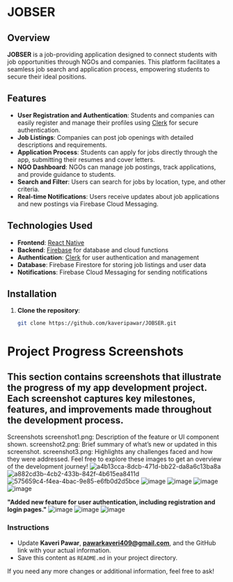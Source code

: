 # JOBSER

## Overview
**JOBSER** is a job-providing application designed to connect students with job opportunities through NGOs and companies. This platform facilitates a seamless job search and application process, empowering students to secure their ideal positions.

## Features
- **User Registration and Authentication**: Students and companies can easily register and manage their profiles using [Clerk](https://clerk.dev/) for secure authentication.
- **Job Listings**: Companies can post job openings with detailed descriptions and requirements.
- **Application Process**: Students can apply for jobs directly through the app, submitting their resumes and cover letters.
- **NGO Dashboard**: NGOs can manage job postings, track applications, and provide guidance to students.
- **Search and Filter**: Users can search for jobs by location, type, and other criteria.
- **Real-time Notifications**: Users receive updates about job applications and new postings via Firebase Cloud Messaging.

## Technologies Used
- **Frontend**: [React Native](https://reactnative.dev/)
- **Backend**: [Firebase](https://firebase.google.com/) for database and cloud functions
- **Authentication**: [Clerk](https://clerk.dev/) for user authentication and management
- **Database**: Firebase Firestore for storing job listings and user data
- **Notifications**: Firebase Cloud Messaging for sending notifications

## Installation
1. **Clone the repository**:
   ```bash
   git clone https://github.com/kaveripawar/JOBSER.git

# Project Progress Screenshots

## This section contains screenshots that illustrate the progress of my app development project. Each screenshot captures key milestones, features, and improvements made throughout the development process.

Screenshots
screenshot1.png: Description of the feature or UI component shown.
screenshot2.png: Brief summary of what’s new or updated in this screenshot.
screenshot3.png: Highlights any challenges faced and how they were addressed.
Feel free to explore these images to get an overview of the development journey!
![a4b13cca-8dcb-471d-bb22-da8a6c13ba8a](https://github.com/user-attachments/assets/f97c488a-cd72-48e7-942d-467481b4196b)
![a882cd3b-4cb2-433b-842f-4b615ea8411d](https://github.com/user-attachments/assets/55e53ea3-9132-44c7-b79e-c936d578456c)
![575659c4-f4ea-4bac-9e85-e6fb0d2d5bce](https://github.com/user-attachments/assets/3739ddf5-26d2-44b3-bd7b-e4d3b13fcc39)
![image](https://github.com/user-attachments/assets/25a302e3-9ddd-4239-bef4-b6c366771944)
![image](https://github.com/user-attachments/assets/e6cbf4ae-2394-447f-baff-40094ff94cac)
![image](https://github.com/user-attachments/assets/0bf7371b-26eb-48b0-838a-e75eea46aa1e)
![image](https://github.com/user-attachments/assets/cb267876-1b6b-4000-9543-6ffba65e9550)




**"Added new feature for user authentication, including registration and login pages."**
![image](https://github.com/user-attachments/assets/d2d4344a-6e8f-4749-8b8d-d4a59c13176c)
![image](https://github.com/user-attachments/assets/d1a99489-af1b-430d-ae92-cb28346bb297)
![image](https://github.com/user-attachments/assets/3e1bd3dc-5907-4aa0-8d80-4cc419a6bbca)



### Instructions
- Update **Kaveri Pawar**, **pawarkaveri409@gmail.com**, and the GitHub link with your actual information.
- Save this content as `README.md` in your project directory.

If you need any more changes or additional information, feel free to ask!

